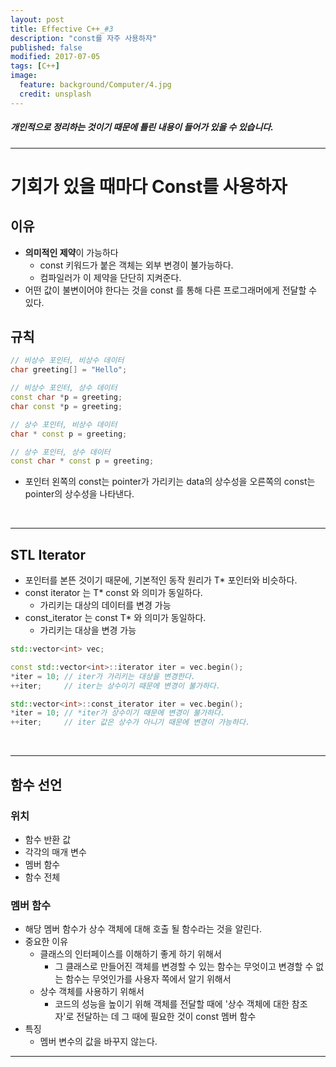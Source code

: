 ```yaml
---
layout: post
title: Effective C++_#3
description: "const를 자주 사용하자"
published: false
modified: 2017-07-05
tags: [C++]
image:
  feature: background/Computer/4.jpg
  credit: unsplash
---
```


##### 개인적으로 정리하는 것이기 때문에 틀린 내용이 들어가 있을 수 있습니다.

---

# 기회가 있을 때마다 Const를 사용하자

## 이유

- **의미적인 제약**이 가능하다
  - const 키워드가 붙은 객체는 외부 변경이 불가능하다.
  - 컴파일러가 이 제약을 단단히 지켜준다.
- 어떤 값이 불변이어야 한다는 것을 const 를 통해 다른 프로그래머에게 전달할 수 있다.

## 규칙

```cpp
// 비상수 포인터, 비상수 데이터
char greeting[] = "Hello";

// 비상수 포인터, 상수 데이터
const char *p = greeting;
char const *p = greeting;

// 상수 포인터, 비상수 데이터
char * const p = greeting;

// 상수 포인터, 상수 데이터
const char * const p = greeting;
```

- 포인터 왼쪽의 const는 pointer가 가리키는 data의 상수성을 오른쪽의 const는 pointer의 상수성을 나타낸다.

<br/>

---

## STL Iterator

- 포인터를 본뜬 것이기 때문에, 기본적인 동작 원리가 T* 포인터와 비슷하다.
- const iterator 는 T* const 와 의미가 동일하다.
  - 가리키는 대상의 데이터를 변경 가능
- const_iterator 는 const T* 와 의미가 동일하다.
  - 가리키는 대상을 변경 가능

```cpp
std::vector<int> vec;

const std::vector<int>::iterator iter = vec.begin();
*iter = 10; // iter가 가리키는 대상을 변경한다.
++iter;     // iter는 상수이기 때문에 변경이 불가하다.

std::vector<int>::const_iterator iter = vec.begin();
*iter = 10; // *iter가 상수이기 때문에 변경이 불가하다. 
++iter;     // iter 값은 상수가 아니기 때문에 변경이 가능하다.
```

<br/>

---

## 함수 선언

### 위치

- 함수 반환 값
- 각각의 매개 변수
- 멤버 함수
- 함수 전체

### 멤버 함수

- 해당 멤버 함수가 상수 객체에 대해 호출 될 함수라는 것을 알린다.
- 중요한 이유
  - 클래스의 인터페이스를 이해하기 좋게 하기 위해서
    - 그 클래스로 만들어진 객체를 변경할 수 있는 함수는 무엇이고 변경할 수 없는 함수는 무엇인가를 사용자 쪽에서 알기 위해서
  - 상수 객체를 사용하기 위해서
    - 코드의 성능을 높이기 위해 객체를 전달할 때에 '상수 객체에 대한 참조자'로 전달하는 데 그 때에 필요한 것이 const 멤버 함수
- 특징
  - 멤버 변수의 값을 바꾸지 않는다.

---